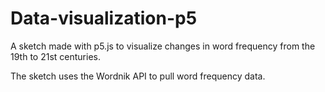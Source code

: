 # Data-visualization-p5
A sketch made with p5.js to visualize changes in word frequency from the 19th to 21st centuries.

The sketch uses the Wordnik API to pull word frequency data.

